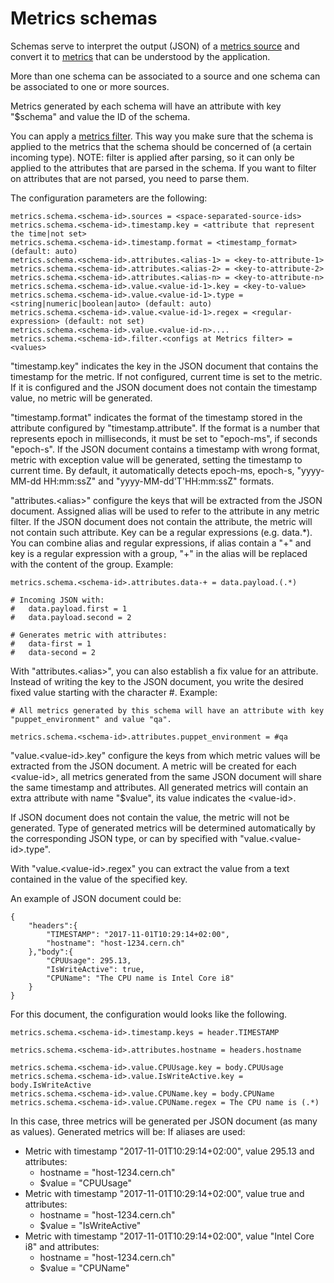 # Metrics schemas

Schemas serve to interpret the output (JSON) of a [metrics source](metric-sources.md) and convert it to [metrics](metrics.md) that can be understood by the application. 

More than one schema can be associated to a source and one schema can be associated to one or more sources.

Metrics generated by each schema will have an attribute with key "$schema" and value the ID of the schema.

You can apply a [metrics filter](metrics-filter.md). This way you make sure that the schema is applied to the metrics that the schema should be concerned of (a certain incoming type).
NOTE: filter is applied after parsing, so it can only be applied to the attributes that are parsed in the schema. If you want to filter on attributes that are not parsed, you need to parse them. 

The configuration parameters are the following:

```
metrics.schema.<schema-id>.sources = <space-separated-source-ids>
metrics.schema.<schema-id>.timestamp.key = <attribute that represent the time|not set>
metrics.schema.<schema-id>.timestamp.format = <timestamp_format> (default: auto)
metrics.schema.<schema-id>.attributes.<alias-1> = <key-to-attribute-1>
metrics.schema.<schema-id>.attributes.<alias-2> = <key-to-attribute-2>
metrics.schema.<schema-id>.attributes.<alias-n> = <key-to-attribute-n>
metrics.schema.<schema-id>.value.<value-id-1>.key = <key-to-value>
metrics.schema.<schema-id>.value.<value-id-1>.type = <string|numeric|boolean|auto> (default: auto)
metrics.schema.<schema-id>.value.<value-id-1>.regex = <regular-expression> (default: not set)
metrics.schema.<schema-id>.value.<value-id-n>....
metrics.schema.<schema-id>.filter.<configs at Metrics filter> = <values>
```

"timestamp.key" indicates the key in the JSON document that contains the timestamp for the metric. If not configured, current time is set to the metric. If it is configured and the JSON document does not contain the timestamp value, no metric will be generated.

"timestamp.format" indicates the format of the timestamp stored in the attribute configured by "timestamp.attribute". If the format is a number that represents epoch in milliseconds, it must be set to "epoch-ms", if seconds "epoch-s". If the JSON document contains a timestamp with wrong format, metric with exception value will be generated, setting the timestamp to current time. By default, it automatically detects epoch-ms, epoch-s, "yyyy-MM-dd HH:mm:ssZ" and "yyyy-MM-dd'T'HH:mm:ssZ" formats.

"attributes.&lt;alias>" configure the keys that will be extracted from the JSON document.
Assigned alias will be used to refer to the attribute in any metric filter.
If the JSON document does not contain the attribute, the metric will not contain such attribute.
Key can be a regular expressions (e.g. data.*). You can combine alias and regular expressions, if alias contain a "+" and key is a regular expression with a group, "+" in the alias will be replaced with the content of the group. Example:

```
metrics.schema.<schema-id>.attributes.data-+ = data.payload.(.*)

# Incoming JSON with:
#   data.payload.first = 1
#   data.payload.second = 2

# Generates metric with attributes:
#   data-first = 1
#   data-second = 2
```

With "attributes.&lt;alias>", you can also establish a fix value for an attribute. Instead of writing the key to the JSON document, you write the desired fixed value starting with the character #. Example:

```
# All metrics generated by this schema will have an attribute with key "puppet_environment" and value "qa".

metrics.schema.<schema-id>.attributes.puppet_environment = #qa
```

"value.&lt;value-id>.key" configure the keys from which metric values will be extracted from the JSON document. A metric will be created for each &lt;value-id>, all metrics generated from the same JSON document will share the same timestamp and attributes. All generated metrics will contain an extra attribute with name "$value", its value indicates the &lt;value-id>. 

If JSON document does not contain the value, the metric will not be generated. Type of generated metrics will be determined automatically by the corresponding JSON type, or can by specified with "value.&lt;value-id>.type".

With "value.&lt;value-id>.regex" you can extract the value from a text contained in the value of the specified key.

An example of JSON document could be:

```
{
	"headers":{
		"TIMESTAMP": "2017-11-01T10:29:14+02:00",
		"hostname": "host-1234.cern.ch"
	},"body":{
		"CPUUsage": 295.13,
		"IsWriteActive": true,
		"CPUName": "The CPU name is Intel Core i8"
	}
}
```

For this document, the configuration would looks like the following.

```
metrics.schema.<schema-id>.timestamp.keys = header.TIMESTAMP

metrics.schema.<schema-id>.attributes.hostname = headers.hostname

metrics.schema.<schema-id>.value.CPUUsage.key = body.CPUUsage
metrics.schema.<schema-id>.value.IsWriteActive.key = body.IsWriteActive
metrics.schema.<schema-id>.value.CPUName.key = body.CPUName
metrics.schema.<schema-id>.value.CPUName.regex = The CPU name is (.*)
```

In this case, three metrics will be generated per JSON document (as many as values). Generated metrics will be:
If aliases are used:
* Metric with timestamp "2017-11-01T10:29:14+02:00", value 295.13 and attributes:
  * hostname = "host-1234.cern.ch"
  * $value = "CPUUsage"
* Metric with timestamp "2017-11-01T10:29:14+02:00", value true and attributes:
  * hostname = "host-1234.cern.ch"
  * $value = "IsWriteActive"
* Metric with timestamp "2017-11-01T10:29:14+02:00", value "Intel Core i8" and attributes:
  * hostname = "host-1234.cern.ch"
  * $value = "CPUName"